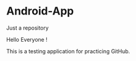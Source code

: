 # Android-App
Just a repository
 
 Hello Everyone !
 
 This is a testing application for practicing GitHub.
